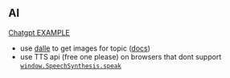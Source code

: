 ## AI
[Chatgpt EXAMPLE](https://chatgpt.com/share/aa0a1f2f-6c68-4905-a7b1-535393087aff)


- use [dalle](https://platform.openai.com/docs/models/dall-e) to get images for topic ([docs](https://platform.openai.com/docs/guides/images/generations))
- use TTS api (free one please) on browsers that dont support [`window.SpeechSynthesis.speak`](https://developer.mozilla.org/en-US/docs/Web/API/SpeechSynthesis/speak)
